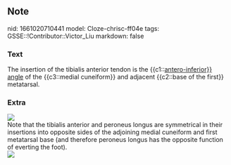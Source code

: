 ## Note
nid: 1661020710441
model: Cloze-chrisc-ff04e
tags: GSSE::!Contributor::Victor_Liu
markdown: false

### Text
The insertion of the tibialis anterior tendon is the
{{c1::<u>antero-inferior}} angle</u> of the {{c3::medial
cuneiform}} and adjacent {{c2::base of the first}} metatarsal.

### Extra
<img src="paste-07661dde58807be0a863134703c5a8aab3e118e9.jpg">
<div>
  <div>
    Note that the tibialis anterior and peroneus longus are
    symmetrical in their insertions into opposite sides of the
    adjoining medial cuneiform and first metatarsal base (and
    therefore peroneus longus has the opposite function of everting
    the foot).
  </div>
  <div><img src=
  "paste-f12a1dd2b6abb8e818ee496c95c213f8b995a67f.jpg"></div>
</div>
